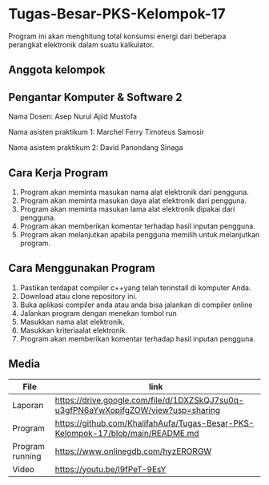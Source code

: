 # Tugas-Besar-PKS-Kelompok-17
Program ini akan menghitung total konsumsi energi dari beberapa perangkat elektronik dalam suatu kalkulator.

## Anggota kelompok

## Pengantar Komputer & Software 2
Nama Dosen: Asep Nurul Ajiid Mustofa

Nama asisten praktikum 1: Marchel Ferry Timoteus Samosir

Nama asistem praktikum 2: David Panondang Sinaga

## Cara Kerja Program
1. Program akan meminta masukan nama alat elektronik dari pengguna.
2. Program akan meminta masukan daya alat elektronik dari pengguna.
3. Program akan meminta masukan lama alat elektronik dipakai dari pengguna.
4. Program akan memberikan komentar terhadap hasil inputan pengguna.
5. Program akan melanjutkan apabila pengguna memilih untuk melanjutkan program.

## Cara Menggunakan Program
1. Pastikan terdapat compiler c++yang telah terinstall di komputer Anda.
2. Download atau clone repository ini.
3. Buka aplikasi compiler anda atau anda bisa jalankan di compiler online
4. Jalankan program dengan menekan tombol run
5. Masukkan nama alat elektronik.
6. Masukkan kriteriaalat elektronik.
7. Program akan memberikan komentar terhadap hasil inputan pengguna.


## Media

| File |      link     |
| ------ | ------ |
| Laporan | https://drive.google.com/file/d/1DXZSkQJ7su0q-u3gfPN6aYwXopifgZOW/view?usp=sharing |
| Program | https://github.com/KhalifahAufa/Tugas-Besar-PKS-Kelompok-17/blob/main/README.md |
| Program running | https://www.onlinegdb.com/hyzERORGW |
| Video | https://youtu.be/l9fPeT-9EsY  |
